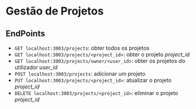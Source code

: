 # Gestão de Projetos

## EndPoints

- `GET localhost:3003/projects`: obter todos os projetos
- `GET localhost:3003/projects/<project_id>`: obter o projeto *project_id*
- `GET localhost:3003/projects/owner/<user_id>`: obter os projetos do utilizador *user_id*
- `POST localhost:3003/projects`: adicionar um projeto
- `PUT localhost:3003/projects/<project_id>`: atualizar o projeto *project_id*
- `DELETE localhost:3003/projects/<project_id>`: eliminar o projeto *project_id*